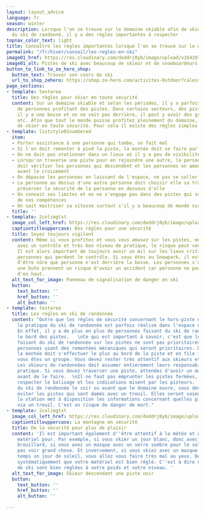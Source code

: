 ```yaml
---
layout: layout_advice
language: fr
season: winter
description: Lorsque l'on se trouve sur le domaine skiable afin de skier ou de faire
  du ski de randonné, il y a des règles importantes à respecter
topnav_color_text: light
title: Connaître les règles importantes lorsque l'on se trouve sur le domaine skiable
permalink: "/fr/hiver/conseil/les-regles-en-ski"
image01_href: https://res.cloudinary.com/deddrj0yb/image/upload/v1641974261/website/Conseil%20/les-anderson-R3tHkgwYaic-unsplash_n0zcsn.jpg
image01_alt: Pistes de ski avec beaucoup de skieur et de snowboardeurs en groupe
button_to_link_to_ze_hero_shop:
  button_text: Trouver son cours de ski
  url_to_shop_zehero: https://shop.ze-hero.com/activites-Outdoor?calessonstype=all&catypegenderlistsummer=all&calessonsactivitytype=Ski&start-date=
page_sections:
- template: textarea
  title: Des règles pour skier en toute sécurité
  content: Sur un domaine skiable et selon les périodes, il y a parfois énormément
    de personnes profitant des pistes. Dans certains secteurs, des pistes se croisent,
    il y a une bosse et on ne voit pas derrière, il peut y avoir des groupes d'enfants
    etc. Afin que tout le monde puisse profitez pleinement du domaine, il est important
    de skier en toute sécurité. Pour cela il existe des règles simples et importantes.
- template: liststyle01numbered
  item:
  - Porter assistance à une personne qui tombe, se fait mal
  - Si l'on doit remonter à pied la piste, la montée doit se faire par les cotés
  - On ne doit pas stationner dans un lieux où il y a peu de visibilité
  - Lorsqu'on traverse une piste pour en rejoindre une autre, la personne en aval
    doit vérifier les personnes qui descendent et les personnes en amont doit ralentir
    avant le croisement
  - On dépasse les personnes en laissant de l'espace, ne pas se coller pour doubler
  - La personne au dessus d'une autre personne doit choisir elle sa trajectoire et
    préserver la sécurité de la personne en dessous d'elle
  - On connait ses limites et on ne s'engage pas dans des pistes qui sont au dessus
    de nos compétences
  - On sait maitriser sa vitesse surtout s'il y a beaucoup de monde sur les pistes
  title: ''
- template: 2colimgtxt
  image_col_left_href: https://res.cloudinary.com/deddrj0yb/image/upload/v1641974260/website/Conseil%20/kajetan-sumila-NAiuFZG0SOY-unsplash_devxpb.jpg
  captiontitleuppercase: Des règles pour une sécurité
  title: Soyez toujours vigilent
  content: Même si vous profitez et vous vous amusez sur les pistes, même si vous
    avez un contrôle et très bon niveau de pratique, le risque peut venir des autres.
    Il est alors important de toujours avoir un œil sur les lieux critiques, sur les
    personnes qui perdent le contrôle. Si vous êtes au Snowpark, il est important
    d'être sûre que personne n'est derrière la bosse. Les personnes s'asseyant derrière
    une bute prennent un risque d'avoir un accident car personne ne peut les voir
    d'en haut.
  alt_text_for_image: Panneau de signalisation de danger en ski
  button:
    text_button: ''
    href_button: ''
    alt_button: ''
- template: textarea
  title: Les règles en ski de randonnée
  content: "Outre que les règles de sécurité concernant le hors-piste et la météo,
    la pratique du ski de randonnée est parfois réalisé dans l'espace du domaine skiable.
    En effet, il y a de plus en plus de personnes faisant du ski de randonnée sur
    le bord des pistes.   \nCe qui est important à savoir, c'est que les personnes
    faisant du ski de randonnée sur les pistes ne sont pas prioritaires. Ce sont les
    personnes usant des remontées mécaniques qui seront prioritaires. De ce fait,
    la montée doit s'effectuer le plus au bord de la piste et en file indienne si
    vous êtes un groupe. Vous devez rester très attentif aux skieurs et snowbordeurs.
    Les skieurs de randonnées doit assumer entièrement leurs responsabilité dans cette
    pratique. Si vous devez traverser une piste, attendez d'avoir un maximum de visibilité
    avant de le faire.  \nIl ne faut pas emprunter les pistes fermées, vous devez
    respecter le balisage et les indications misent par les pisteurs.  \nSi vous réaliser
    du ski de randonnée le soir ou avant que le domaine ouvre, vous devez impérativement
    éviter les pistes qui sont damés avec un treuil. Elles seront soient fermés soit
    la station met à disposition les informations concernant quelles pistes sont damés
    via un treuil. C'est un risque de danger de mort."
- template: 2colimgtxt
  image_col_left_href: https://res.cloudinary.com/deddrj0yb/image/upload/v1641974261/website/Conseil%20/bradley-king-3m6vbzY69s4-unsplash_jjtr1b.jpg
  captiontitleuppercase: La montagne en sécurité
  title: De la sécurité pour plus de plaisir
  content: 'Il est important également d''être attentif à la météo et d''adapter son
    matériel pour. Par exemple, si vous skier un jour blanc, donc avec beaucoup de
    brouillard, si vous avez un masque avec un verre sombre pour le soleil, vous n''allez
    pas voir grand chose. Et inversement, si vous skiez avec un masque de mauvais
    temps un jour de soleil, vous allez vous faire très mal au yeux. De plus, vérifie
    systématiquement que votre matériel est bien réglé. C''est à dire que vos fixations
    de ski sont bien réglées à votre poids et votre niveau. '
  alt_text_for_image: Skieur descendant une piste noir
  button:
    text_button: ''
    href_button: ''
    alt_button: ''

---
```

